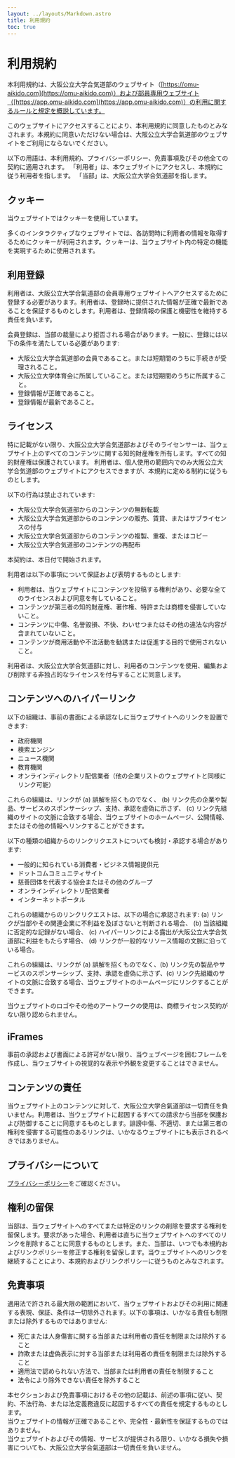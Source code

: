 ```yaml
---
layout: ../layouts/Markdown.astro
title: 利用規約
toc: true
---
```


# 利用規約

本利用規約は、大阪公立大学合気道部のウェブサイト（[https://omu-aikido.com](https://omu-aikido.com)）および部員専用ウェブサイト（[https://app.omu-aikido.com](https://app.omu-aikido.com)）の利用に関するルールと規定を概説しています。

このウェブサイトにアクセスすることにより、本利用規約に同意したものとみなされます。本規約に同意いただけない場合は、大阪公立大学合氣道部のウェブサイトをご利用にならないでください。

以下の用語は、本利用規約、プライバシーポリシー、免責事項及びその他全ての契約に適用されます。
「利用者」は、本ウェブサイトにアクセスし、本規約に従う利用者を指します。
「当部」は、大阪公立大学合気道部を指します。

## クッキー

当ウェブサイトではクッキーを使用しています。

多くのインタラクティブなウェブサイトでは、各訪問時に利用者の情報を取得するためにクッキーが利用されます。クッキーは、当ウェブサイト内の特定の機能を実現するために使用されます。

## 利用登録

利用者は、大阪公立大学合氣道部の会員専用ウェブサイトへアクセスするために登録する必要があります。利用者は、登録時に提供された情報が正確で最新であることを保証するものとします。利用者は、登録情報の保護と機密性を維持する責任を負います。

会員登録は、当部の裁量により拒否される場合があります。一般に、登録には以下の条件を満たしている必要があります:

- 大阪公立大学合氣道部の会員であること。または短期間のうちに手続きが受理されること。
- 大阪公立大学体育会に所属していること。または短期間のうちに所属すること。
- 登録情報が正確であること。
- 登録情報が最新であること。

## ライセンス

特に記載がない限り、大阪公立大学合気道部およびそのライセンサーは、当ウェブサイト上のすべてのコンテンツに関する知的財産権を所有します。すべての知的財産権は保護されています。
利用者は、個人使用の範囲内でのみ大阪公立大学合気道部のウェブサイトにアクセスできますが、本規約に定める制約に従うものとします。

以下の行為は禁止されています:

- 大阪公立大学合気道部からのコンテンツの無断転載
- 大阪公立大学合気道部からのコンテンツの販売、賃貸、またはサブライセンスの付与
- 大阪公立大学合気道部からのコンテンツの複製、重複、またはコピー
- 大阪公立大学合気道部のコンテンツの再配布

本契約は、本日付で開始されます。

利用者は以下の事項について保証および表明するものとします:

- 利用者は、当ウェブサイトにコンテンツを投稿する権利があり、必要な全てのライセンスおよび同意を有していること。
- コンテンツが第三者の知的財産権、著作権、特許または商標を侵害していないこと。
- コンテンツに中傷、名誉毀損、不快、わいせつまたはその他の違法な内容が含まれていないこと。
- コンテンツが商用活動や不法活動を勧誘または促進する目的で使用されないこと。

利用者は、大阪公立大学合気道部に対し、利用者のコンテンツを使用、編集および削除する非独占的なライセンスを付与することに同意します。

## コンテンツへのハイパーリンク

以下の組織は、事前の書面による承認なしに当ウェブサイトへのリンクを設置できます:

- 政府機関
- 検索エンジン
- ニュース機関
- 教育機関
- オンラインディレクトリ配信業者（他の企業リストのウェブサイトと同様にリンク可能）

これらの組織は、リンクが (a) 誤解を招くものでなく、 (b) リンク先の企業や製品、サービスのスポンサーシップ、支持、承認を虚偽に示さず、 (c) リンク先組織のサイトの文脈に合致する場合、当ウェブサイトのホームページ、公開情報、またはその他の情報へリンクすることができます。

以下の種類の組織からのリンクリクエストについても検討・承認する場合があります:

- 一般的に知られている消費者・ビジネス情報提供元
- ドットコムコミュニティサイト
- 慈善団体を代表する協会またはその他のグループ
- オンラインディレクトリ配信業者
- インターネットポータル

これらの組織からのリンクリクエストは、以下の場合に承認されます: (a) リンクが当部やその関連企業に不利益を及ぼさないと判断される場合、 (b) 当該組織に否定的な記録がない場合、 (c) ハイパーリンクによる露出が大阪公立大学合気道部に利益をもたらす場合、 (d) リンクが一般的なリソース情報の文脈に沿っている場合。

これらの組織は、リンクが (a) 誤解を招くものでなく、(b) リンク先の製品やサービスのスポンサーシップ、支持、承認を虚偽に示さず、(c) リンク先組織のサイトの文脈に合致する場合、当ウェブサイトのホームページにリンクすることができます。

当ウェブサイトのロゴやその他のアートワークの使用は、商標ライセンス契約がない限り認められません。

## iFrames

事前の承認および書面による許可がない限り、当ウェブページを囲むフレームを作成し、当ウェブサイトの視覚的な表示や外観を変更することはできません。

## コンテンツの責任

当ウェブサイト上のコンテンツに対して、大阪公立大学合氣道部は一切責任を負いません。利用者は、当ウェブサイトに起因するすべての請求から当部を保護および防御することに同意するものとします。誹謗中傷、不適切、または第三者の権利を侵害する可能性のあるリンクは、いかなるウェブサイトにも表示されるべきではありません。

## プライバシーについて

[プライバシーポリシー](privacy-policy)をご確認ください。

## 権利の留保

当部は、当ウェブサイトへのすべてまたは特定のリンクの削除を要求する権利を留保します。要求があった場合、利用者は直ちに当ウェブサイトへのすべてのリンクを削除することに同意するものとします。また、当部は、いつでも本規約およびリンクポリシーを修正する権利を留保します。当ウェブサイトへのリンクを継続することにより、本規約およびリンクポリシーに従うものとみなされます。

## 免責事項

適用法で許される最大限の範囲において、当ウェブサイトおよびその利用に関連する表現、保証、条件は一切除外されます。以下の事項は、いかなる責任も制限または除外するものではありません:

- 死亡または人身傷害に関する当部または利用者の責任を制限または除外すること
- 詐欺または虚偽表示に対する当部または利用者の責任を制限または除外すること
- 適用法で認められない方法で、当部または利用者の責任を制限すること
- 法令により除外できない責任を除外すること

本セクションおよび免責事項におけるその他の記載は、前述の事項に従い、契約、不法行為、または法定義務違反に起因するすべての責任を規定するものとします。\
当ウェブサイトの情報が正確であることや、完全性・最新性を保証するものではありません。\
当ウェブサイトおよびその情報、サービスが提供される限り、いかなる損失や損害についても、大阪公立大学合氣道部は一切責任を負いません。
